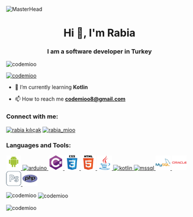 ![MasterHead](https://media.licdn.com/dms/image/v2/D4D16AQHRZfKutq1Nkw/profile-displaybackgroundimage-shrink_350_1400/profile-displaybackgroundimage-shrink_350_1400/0/1730057060348?e=1735776000&v=beta&t=7WoH89v9p0G6jTCYyKnqV5iSTs2T6J_OR0F5geSRwQU)
<h1 align="center">Hi 👋, I'm Rabia</h1>
<h3 align="center">I am a software developer in Turkey</h3>

<p align="left"> <img src="https://komarev.com/ghpvc/?username=codemioo&label=Profile%20views&color=0e75b6&style=flat" alt="codemioo" /> </p>

<p align="left"> <a href="https://github.com/ryo-ma/github-profile-trophy"><img src="https://github-profile-trophy.vercel.app/?username=codemioo" alt="codemioo" /></a> </p>

- 🌱 I’m currently learning **Kotlin**

- 📫 How to reach me **codemioo8@gmail.com**

<h3 align="left">Connect with me:</h3>
<p align="left">
<a href="https://www.linkedin.com/in/rabia-kılıçak-943604264" target="blank"><img align="center" src="https://raw.githubusercontent.com/rahuldkjain/github-profile-readme-generator/master/src/images/icons/Social/linked-in-alt.svg" alt="rabia kılıçak" height="30" width="40" /></a>
<a href="https://instagram.com/rabia_mioo" target="blank"><img align="center" src="https://raw.githubusercontent.com/rahuldkjain/github-profile-readme-generator/master/src/images/icons/Social/instagram.svg" alt="rabia_mioo" height="30" width="40" /></a>
</p>

<h3 align="left">Languages and Tools:</h3>
<p align="left"> <a href="https://developer.android.com" target="_blank" rel="noreferrer"> <img src="https://raw.githubusercontent.com/devicons/devicon/master/icons/android/android-original-wordmark.svg" alt="android" width="40" height="40"/> </a> <a href="https://www.arduino.cc/" target="_blank" rel="noreferrer"> <img src="https://cdn.worldvectorlogo.com/logos/arduino-1.svg" alt="arduino" width="40" height="40"/> </a> <a href="https://www.w3schools.com/cs/" target="_blank" rel="noreferrer"> <img src="https://raw.githubusercontent.com/devicons/devicon/master/icons/csharp/csharp-original.svg" alt="csharp" width="40" height="40"/> </a> <a href="https://www.w3schools.com/css/" target="_blank" rel="noreferrer"> <img src="https://raw.githubusercontent.com/devicons/devicon/master/icons/css3/css3-original-wordmark.svg" alt="css3" width="40" height="40"/> </a> <a href="https://www.w3.org/html/" target="_blank" rel="noreferrer"> <img src="https://raw.githubusercontent.com/devicons/devicon/master/icons/html5/html5-original-wordmark.svg" alt="html5" width="40" height="40"/> </a> <a href="https://www.java.com" target="_blank" rel="noreferrer"> <img src="https://raw.githubusercontent.com/devicons/devicon/master/icons/java/java-original.svg" alt="java" width="40" height="40"/> </a> <a href="https://kotlinlang.org" target="_blank" rel="noreferrer"> <img src="https://www.vectorlogo.zone/logos/kotlinlang/kotlinlang-icon.svg" alt="kotlin" width="40" height="40"/> </a> <a href="https://www.microsoft.com/en-us/sql-server" target="_blank" rel="noreferrer"> <img src="https://www.svgrepo.com/show/303229/microsoft-sql-server-logo.svg" alt="mssql" width="40" height="40"/> </a> <a href="https://www.mysql.com/" target="_blank" rel="noreferrer"> <img src="https://raw.githubusercontent.com/devicons/devicon/master/icons/mysql/mysql-original-wordmark.svg" alt="mysql" width="40" height="40"/> </a> <a href="https://www.oracle.com/" target="_blank" rel="noreferrer"> <img src="https://raw.githubusercontent.com/devicons/devicon/master/icons/oracle/oracle-original.svg" alt="oracle" width="40" height="40"/> </a> <a href="https://www.photoshop.com/en" target="_blank" rel="noreferrer"> <img src="https://raw.githubusercontent.com/devicons/devicon/master/icons/photoshop/photoshop-line.svg" alt="photoshop" width="40" height="40"/> </a> <a href="https://www.php.net" target="_blank" rel="noreferrer"> <img src="https://raw.githubusercontent.com/devicons/devicon/master/icons/php/php-original.svg" alt="php" width="40" height="40"/> </a> </p>

<p><img align="left" src="https://github-readme-stats.vercel.app/api/top-langs?username=codemioo&show_icons=true&locale=en&layout=compact" alt="codemioo" /></p>

<p>&nbsp;<img align="center" src="https://github-readme-stats.vercel.app/api?username=codemioo&show_icons=true&locale=en" alt="codemioo" /></p>

<p><img align="center" src="https://github-readme-streak-stats.herokuapp.com/?user=codemioo&" alt="codemioo" /></p>

<!---
Codemioo/Codemioo is a ✨ special ✨ repository because its `README.md` (this file) appears on your GitHub profile.
You can click the Preview link to take a look at your changes.
--->
